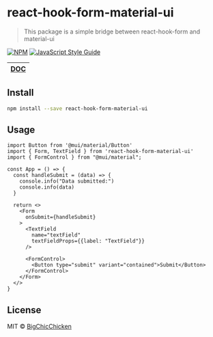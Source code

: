 # react-hook-form-material-ui

> This package is a simple bridge between react-hook-form and material-ui

[![NPM](https://img.shields.io/npm/v/react-hook-form-material-ui.svg)](https://www.npmjs.com/package/react-hook-form-material-ui) [![JavaScript Style Guide](https://img.shields.io/badge/code_style-standard-brightgreen.svg)](https://standardjs.com)

| [DOC](/DOC.md) |
| -------------- |

## Install

```bash
npm install --save react-hook-form-material-ui
```

## Usage

```jsximport React from 'react'
import Button from '@mui/material/Button'
import { Form, TextField } from 'react-hook-form-material-ui'
import { FormControl } from "@mui/material";

const App = () => {
  const handleSubmit = (data) => {
    console.info("Data submitted:")
    console.info(data)
  }

  return <>
    <Form
      onSubmit={handleSubmit}
    >
      <TextField
        name="textField"
        textFieldProps={{label: "TextField"}}
      />

      <FormControl>
        <Button type="submit" variant="contained">Submit</Button>
      </FormControl>
    </Form>
  </>
}
```

## License

MIT © [BigChicChicken](https://github.com/BigChicChicken)

